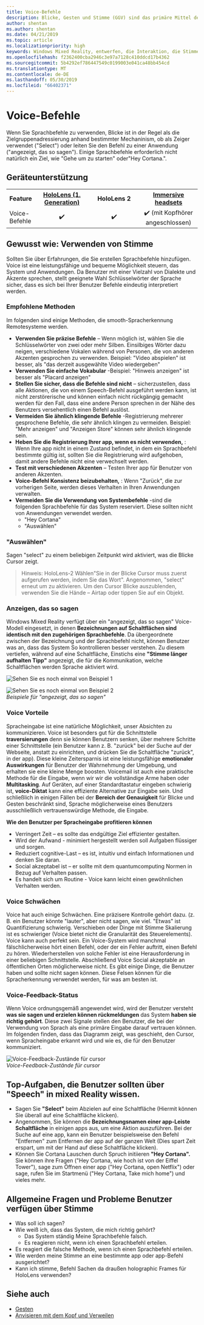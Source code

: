 ```yaml
---
title: Voice-Befehle
description: Blicke, Gesten und Stimme (GGV) sind das primäre Mittel der Interaktion bei HoloLens. Dieser Artikel enthält eine gut durchdachte Anleitungen Voice-Entwurf.
author: shentan
ms.author: shentan
ms.date: 04/21/2019
ms.topic: article
ms.localizationpriority: high
keywords: Windows Mixed Reality, entwerfen, die Interaktion, die Stimme
ms.openlocfilehash: f2362400cba2946c3e97a7128c410ddcd17b4362
ms.sourcegitcommit: 5b4292ef786447549c0199003e041ca48bb454cd
ms.translationtype: MT
ms.contentlocale: de-DE
ms.lasthandoff: 05/30/2019
ms.locfileid: "66402371"
---
```

# <a name="voice-commanding"></a>Voice-Befehle

Wenn Sie Sprachbefehle zu verwenden, Blicke ist in der Regel als die Zielgruppenadressierung anhand bestimmter Mechaninism, ob als Zeiger verwendet ("Select") oder leiten Sie den Befehl zu einer Anwendung ("angezeigt, das so sagen"). Einige Sprachbefehle erforderlich nicht natürlich ein Ziel, wie "Gehe um zu starten" oder"Hey Cortana.".


## <a name="device-support"></a>Geräteunterstützung

<table>
<tr>
<th>Feature</th><th style="width:150px"> <a href="hololens-hardware-details.md">HoloLens (1. Generation)</a></th><th style="width:150px">HoloLens 2</th><th style="width:150px"> <a href="immersive-headset-hardware-details.md">Immersive headsets</a></th>
</tr><tr>
<td>Voice-Befehle</td><td style="text-align: center;"> ✔️</td><td style="text-align: center;"> ✔️</td><td style="text-align: center;"> ✔️ (mit Kopfhörer angeschlossen)</td>
</tr>
</table>



## <a name="how-to-use-voice"></a>Gewusst wie: Verwenden von Stimme

Sollten Sie über Erfahrungen, die Sie erstellen Sprachbefehle hinzufügen. Voice ist eine leistungsfähige und bequeme Möglichkeit steuern, das System und Anwendungen. Da Benutzer mit einer Vielzahl von Dialekte und Akzente sprechen, stellt geeignete Wahl Schlüsselwörter der Sprache sicher, dass es sich bei Ihrer Benutzer Befehle eindeutig interpretiert werden.

### <a name="best-practices"></a>Empfohlene Methoden

Im folgenden sind einige Methoden, die smooth-Spracherkennung Remotesysteme werden.
* **Verwenden Sie präzise Befehle** – Wenn möglich ist, wählen Sie die Schlüsselwörter von zwei oder mehr Silben. Einsilbiges Wörter dazu neigen, verschiedene Vokalen während von Personen, die von anderen Akzenten gesprochen zu verwenden. Beispiel: "Video abspielen" ist besser, als "das derzeit ausgewählte Video wiedergeben"
* **Verwenden Sie einfache Vokabular** -Beispiel: "Hinweis anzeigen" ist besser als "Placard anzeigen"
* **Stellen Sie sicher, dass die Befehle sind nicht** – sicherzustellen, dass alle Aktionen, die von einem Speech-Befehl ausgeführt werden kann, ist nicht zerstörerische und können einfach nicht rückgängig gemacht werden für den Fall, dass eine andere Person sprechen in der Nähe des Benutzers versehentlich einen Befehl auslöst.
* **Vermeiden Sie ähnlich klingende Befehle** -Registrierung mehrerer gesprochene Befehle, die sehr ähnlich klingen zu vermeiden. Beispiel: "Mehr anzeigen" und "Anzeigen Store" können sehr ähnlich klingende sein.
* **Heben Sie die Registrierung Ihrer app, wenn es nicht verwenden,** : Wenn Ihre app nicht in einem Zustand befindet, in dem ein Sprachbefehl bestimmte gültig ist, sollten Sie die Registrierung wird aufgehoben, damit andere Befehle nicht eine verwechselt werden.
* **Test mit verschiedenen Akzenten** – Testen Ihrer app für Benutzer von anderen Akzenten.
* **Voice-Befehl Konsistenz beizubehalten,** : Wenn "Zurück", die zur vorherigen Seite, werden dieses Verhalten in Ihren Anwendungen verwalten.
* **Vermeiden Sie die Verwendung von Systembefehle** -sind die folgenden Sprachbefehle für das System reserviert. Diese sollten nicht von Anwendungen verwendet werden.
   * "Hey Cortana"
   * "Auswählen"

### <a name="select"></a>"Auswählen"

Sagen "select" zu einem beliebigen Zeitpunkt wird aktiviert, was die Blicke Cursor zeigt. 

>Hinweis: HoloLens-2 Wählen"Sie in der Blicke Cursor muss zuerst aufgerufen werden, indem Sie das Wort". Angenommen, "select" erneut um zu aktivieren. Um den Cursor Blicke auszublenden, verwenden Sie die Hände – Airtap oder tippen Sie auf ein Objekt. 

### <a name="see-it-say-it"></a>Anzeigen, das so sagen

Windows Mixed Reality verfügt über ein "angezeigt, das so sagen" Voice-Modell eingesetzt, in denen **Bezeichnungen auf Schaltflächen sind identisch mit den zugehörigen Sprachbefehle**. Da übergeordnete zwischen der Bezeichnung und der Sprachbefehl nicht, können Benutzer was an, dass das System So kontrollieren besser verstehen. Zu diesem vertiefen, während auf eine Schaltfläche, Einstichs eine **"Stimme länger aufhalten Tipp"** angezeigt, die für die Kommunikation, welche Schaltflächen werden Sprache aktiviert wird.


![Sehen Sie es noch einmal von Beispiel 1](images/voice-seeitsayit1-640px.jpg)

![Sehen Sie es noch einmal von Beispiel 2](images/voice-seeitsayit2-640px.jpg)<br>
*Beispiele für "angezeigt, das so sagen"*

### <a name="voices-strengths"></a>Voice Vorteile

Spracheingabe ist eine natürliche Möglichkeit, unser Absichten zu kommunizieren. Voice ist besonders gut für die Schnittstelle **traversierungen** denn sie können Benutzern senken, über mehrere Schritte einer Schnittstelle (ein Benutzer kann z. B. "zurück" bei der Suche auf der Webseite, anstatt zu einrichten, und drücken Sie die Schaltfläche "zurück", in der app). Diese kleine Zeitersparnis ist eine leistungsfähige **emotionaler Auswirkungen** für Benutzer der Wahrnehmung der Umgebung, und erhalten sie eine kleine Menge boosten. Voicemail ist auch eine praktische Methode für die Eingabe, wenn wir wir die vollständige Arme haben oder **Multitasking**. Auf Geräten, auf einer Standardtastatur eingeben schwierig ist, **voice-Diktat** kann eine effiziente Alternative zur Eingabe sein. Und schließlich in einigen Fällen bei der **Bereich der Genauigkeit** für Blicke und Gesten beschränkt sind, Sprache möglicherweise eines Benutzers ausschließlich vertrauenswürdige Methode, die Eingabe.

**Wie den Benutzer per Spracheingabe profitieren können**
* Verringert Zeit – es sollte das endgültige Ziel effizienter gestalten.
* Wird der Aufwand - minimiert hergestellt werden soll Aufgaben flüssiger und sorgen.
* Reduziert cognitive-Last – es ist, intuitiv und einfach Informationen und denken Sie daran.
* Social akzeptabel ist – er sollte mit dem quantumcomputing Normen in Bezug auf Verhalten passen.
* Es handelt sich um Routine - Voice kann leicht einen gewöhnlichen Verhalten werden.

### <a name="voices-weaknesses"></a>Voice Schwächen

Voice hat auch einige Schwächen. Eine präzisere Kontrolle gehört dazu. (z. B. ein Benutzer könnte "lauter", aber nicht sagen, wie viel. "Etwas" ist Quantifizierung schwierig. Verschieben oder Dinge mit Stimme Skalierung ist es schwieriger (Voice bietet nicht die Granularität des Steuerelements). Voice kann auch perfekt sein. Ein Voice-System wird manchmal fälschlicherweise hört einen Befehl, oder der ein Fehler auftritt, einen Befehl zu hören. Wiederherstellen von solche Fehler ist eine Herausforderung in einer beliebigen Schnittstelle. Abschließend Voice Social akzeptable an öffentlichen Orten möglicherweise nicht. Es gibt einige Dinge, die Benutzer haben und sollte nicht sagen können. Diese Felsen können für die Spracherkennung verwendet werden, für was am besten ist.

### <a name="voice-feedback-states"></a>Voice-Feedback-Status

Wenn Voice ordnungsgemäß angewendet wird, wird der Benutzer versteht **was sie sagen und erzielen können rückmeldungen** das System **haben sie richtig gehört**. Diese zwei Signale stellen den Benutzer, die bei der Verwendung von Sprach als eine primäre Eingabe darauf vertrauen können. Im folgenden finden, dass das Diagramm zeigt, was geschieht, den Cursor, wenn Spracheingabe erkannt wird und wie es, die für den Benutzer kommuniziert.

![Voice-Feedback-Zustände für cursor](images/voicefeedbackstates.png)<br>
*Voice-Feedback-Zustände für cursor*

## <a name="top-things-users-should-know-about-speech-in-mixed-reality"></a>Top-Aufgaben, die Benutzer sollten über "Speech" in mixed Reality wissen.
* Sagen Sie **"Select"** beim Abzielen auf eine Schaltfläche (Hiermit können Sie überall auf eine Schaltfläche klicken).
* Angenommen, Sie können die **Bezeichnungsnamen einer app-Leiste Schaltfläche** in einigen apps aus, um eine Aktion auszuführen. Bei der Suche auf eine app, kann ein Benutzer beispielsweise den Befehl "Entfernen" zum Entfernen der app auf der ganzen Welt (Dies spart Zeit erspart, um mit der Hand auf diese Schaltfläche klicken).
* Können Sie Cortana Lauschen durch Spruch initiieren **"Hey Cortana".** Sie können ihre Fragen ("Hey Cortana, wie hoch ist von der Eiffel Tower"), sage zum Öffnen einer app ("Hey Cortana, open Netflix") oder sage, rufen Sie im Startmenü ("Hey Cortana, Take mich home") und vieles mehr.

## <a name="common-questions-and-concerns-users-have-about-voice"></a>Allgemeine Fragen und Probleme Benutzer verfügen über Stimme
* Was soll ich sagen?
* Wie weiß ich, dass das System, die mich richtig gehört?
   * Das System ständig Meine Sprachbefehle falsch.
   * Es reagieren nicht, wenn ich einen Sprachbefehl erteilen.
* Es reagiert die falsche Methode, wenn ich einen Sprachbefehl erteilen.
* Wie werden meine Stimme an eine bestimmte app oder app-Befehl ausgerichtet?
* Kann ich stimme, Befehl Sachen da draußen holographic Frames für HoloLens verwenden?

## <a name="see-also"></a>Siehe auch
* [Gesten](gestures.md)
* [Anvisieren mit dem Kopf und Verweilen](gaze-and-dwell.md)
